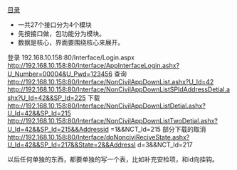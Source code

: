 [目录](SUMMARY.md)

- 一共27个接口分为4个模块
- 先按接口做，包功能分为模块。
- 数据是核心，界面要围绕核心来展开。

登录
       192.168.10.158:80/Interface/Login.aspx
http://192.168.10.158:80/Interface/AppInterfaceLogin.ashx?U_Number=00004&U_Pwd=123456
查询
http://192.168.10.158:80/Interface/NonCivilAppDownList.ashx?U_Id=42
http://192.168.10.158:80/Interface/NonCivilAppDownListSPIdAddressDetial.ashx?U_Id=42&&SP_Id=225
下载
http://192.168.10.158:80/Interface/NonCivilAppDownListDetial.ashx?U_Id=42&&SP_Id=215
http://192.168.10.158:80/Interface/NonCivilAppDownListTwoDetial.ashx?U_Id=42&&SP_Id=215&&Addressid
=1&&NCT_Id=215
部分下载的取消
http://192.168.10.158:80/Interface/doNonciviReciveState.ashx?U_Id=42&&SP_Id=217&&State=2&&AddressI
d=3&&NCT_Id=217

以后任何单独的东西，都要单独的写一个表，比如补充安检项，和id向挂钩。